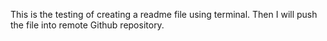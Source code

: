 This is the testing of creating a readme file using terminal. Then I will push the file into remote Github repository.

